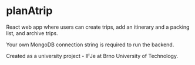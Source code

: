 # planAtrip

React web app where users can create trips, add an itinerary and a packing list, and archive trips. 

Your own MongoDB connection string is required to run the backend.

Created as a university project - IFJe at Brno University of Technology.
